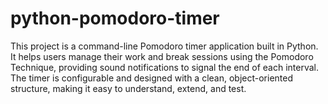 # python-pomodoro-timer
This project is a command-line Pomodoro timer application built in Python. It helps users manage their work and break sessions using the Pomodoro Technique, providing sound notifications to signal the end of each interval. The timer is configurable and designed with a clean, object-oriented structure, making it easy to understand, extend, and test.
